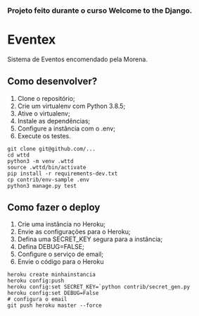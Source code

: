 ### Projeto feito durante o curso Welcome to the Django.

# Eventex

Sistema de Eventos encomendado pela Morena.

## Como desenvolver?

1. Clone o repositório;
2. Crie um virtualenv com Python 3.8.5;
3. Ative o virtualenv;
4. Instale as dependências;
5. Configure a instância com o .env;
6. Execute os testes.

```console
git clone git@github.com/...
cd wttd
python3 -m venv .wttd
source .wttd/bin/activate
pip install -r requirements-dev.txt
cp contrib/env-sample .env
python3 manage.py test
```

## Como fazer o deploy

1. Crie uma instância no Heroku;
2. Envie as configurações para o Heroku;
3. Defina uma SECRET_KEY segura para a instância;
4. Defina DEBUG=FALSE;
5. Configure o serviço de email;
6. Envie o código para o Heroku

```console
heroku create minhainstancia
heroku config:push
heroku config:set SECRET_KEY=`python contrib/secret_gen.py
heroku config:set DEBUG=False
# configura o email
git push heroku master --force
```
